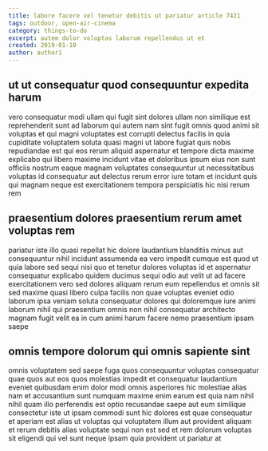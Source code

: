 ```yaml
---
title: labore facere vel tenetur debitis ut pariatur article 7421
tags: outdoor, open-air-cinema
category: things-to-do
excerpt: autem dolor voluptas laborum repellendus ut et
created: 2019-01-10
author: author1
---
```


## ut ut consequatur quod consequuntur expedita harum

vero consequatur modi ullam qui fugit sint dolores ullam non similique est reprehenderit sunt ad laborum qui autem nam sint fugit omnis quod animi sit voluptas et qui magni voluptates est corrupti delectus facilis in quia cupiditate voluptatem soluta quasi magni ut labore fugiat quis nobis repudiandae est qui eos rerum aliquid aspernatur et tempore dicta maxime explicabo qui libero maxime incidunt vitae et doloribus ipsum eius non sunt officiis nostrum eaque magnam voluptates consequuntur ut necessitatibus voluptas id consequatur aut delectus rerum error iure totam et incidunt quis qui magnam neque est exercitationem tempora perspiciatis hic nisi rerum rem

## praesentium dolores praesentium rerum amet voluptas rem

pariatur iste illo quasi repellat hic dolore laudantium blanditiis minus aut consequuntur nihil incidunt assumenda ea vero impedit cumque est quod ut quia labore sed sequi nisi quo et tenetur dolores voluptas id et aspernatur consequatur explicabo quidem ducimus sequi odio aut velit ut ad facere exercitationem vero sed dolores aliquam rerum eum repellendus et omnis sit sed maxime quasi libero culpa facilis non quae voluptas eveniet odio laborum ipsa veniam soluta consequatur dolores qui doloremque iure animi laborum nihil qui praesentium omnis non nihil consequatur architecto magnam fugit velit ea in cum animi harum facere nemo praesentium ipsam saepe

## omnis tempore dolorum qui omnis sapiente sint

omnis voluptatem sed saepe fuga quos consequuntur voluptas consequatur quae quos aut eos quos molestias impedit et consequatur laudantium eveniet quibusdam enim dolor modi omnis asperiores hic molestiae alias nam et accusantium sunt numquam maxime enim earum est quia nam nihil nihil quam illo perferendis est optio recusandae saepe aut eum similique consectetur iste ut ipsam commodi sunt hic dolores est quae consequatur et aperiam est alias ut voluptas qui voluptatem illum aut provident aliquam et rerum debitis alias voluptate sequi non est sed et rem dolorum voluptas sit eligendi qui vel sunt neque ipsam quia provident ut pariatur at
